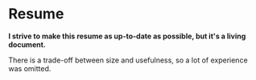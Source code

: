 # Resume
**I strive to make this resume as up-to-date as possible, but it's a living document.**<br>

There is a trade-off between size and usefulness, so a lot of experience was omitted.<br>